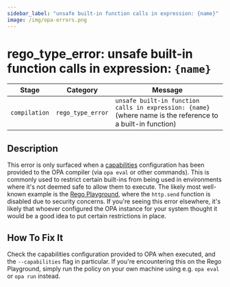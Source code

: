 ```yaml
---
sidebar_label: "unsafe built-in function calls in expression: {name}"
image: /img/opa-errors.png
---
```


# rego_type_error: unsafe built-in function calls in expression: `{name}`

| Stage         | Category          | Message                                                                                                     |
| ------------- | ----------------- | ----------------------------------------------------------------------------------------------------------- |
| `compilation` | `rego_type_error` | `unsafe built-in function calls in expression: {name}` (where name is the reference to a built-in function) |

## Description

This error is only surfaced when a
[capabilities](https://www.openpolicyagent.org/docs/deployments/#capabilities) configuration has been provided
to the OPA compiler (via `opa eval` or other commands). This is commonly used to restrict certain built-ins from being
used in environments where it's not deemed safe to allow them to execute. The likely most well-known example is the
[Rego Playground](https://play.openpolicyagent.org/), where the `http.send` function is disabled due to security
concerns. If you're seeing this error elsewhere, it's likely that whoever configured the OPA instance for your system
thought it would be a good idea to put certain restrictions in place.

## How To Fix It

Check the capabilities configuration provided to OPA when executed, and the `--capabilities` flag in particular.
If you're encountering this on the Rego Playground, simply run the policy on your own machine using e.g. `opa eval`
or `opa run` instead.
